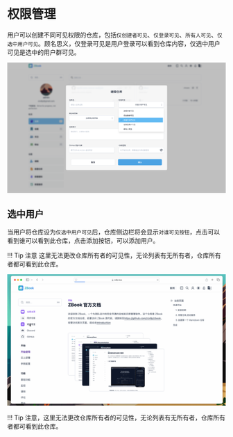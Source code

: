 # 权限管理

用户可以创建不同可见权限的仓库，包括`仅创建者可见`、`仅登录可见`、`所有人可见`、`仅选中用户可见`。顾名思义，仅登录可见是用户登录可以看到仓库内容，仅选中用户可见是选中的用户群可见。

![仓库权限](./assets/仓库权限.png)

## 选中用户

当用户将仓库设为`仅选中用户可见`后，仓库侧边栏将会显示`对谁可见按钮`，点击可以看到谁可以看到此仓库，点击添加按钮，可以添加用户。

!!! Tip 注意
    这里无法更改仓库所有者的可见性，无论列表有无所有者，仓库所有者都可看到此仓库。

![选中可见](./assets/选中可见.gif)

!!! Tip 注意，这里无法更改仓库所有者的可见性，无论列表有无所有者，仓库所有者都可看到此仓库。
